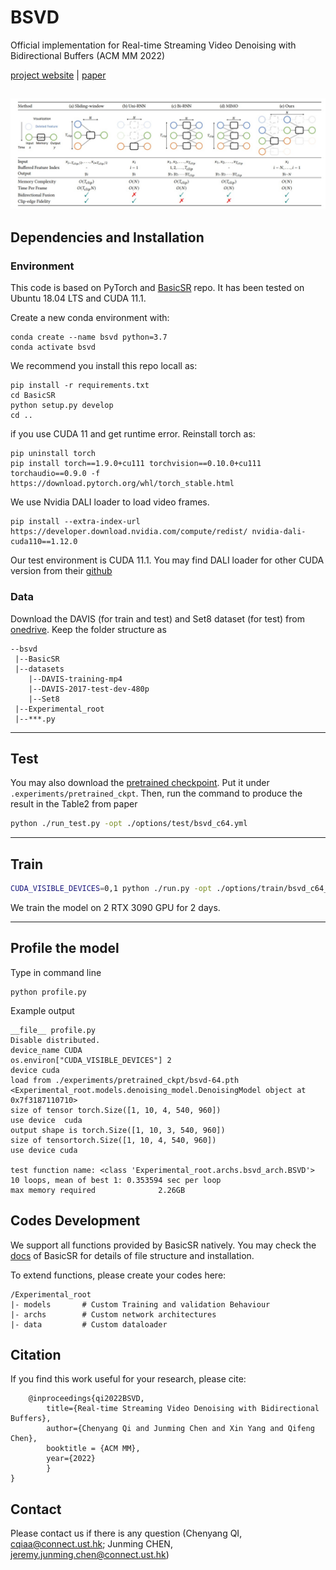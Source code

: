 # BSVD

Official implementation for Real-time Streaming Video Denoising with Bidirectional Buffers (ACM MM 2022)

[project website](https://chenyangqiqi.github.io/BSVD/index.html) | [paper](https://arxiv.org/abs/2207.06937)

![](./figures/framework.jpg)
---
## Dependencies and Installation
### Environment
This code is based on PyTorch and [BasicSR](https://github.com/xinntao/BasicSR) repo. It has been tested on Ubuntu 18.04 LTS and CUDA 11.1.

Create a new conda environment with:
```
conda create --name bsvd python=3.7
conda activate bsvd
```


We recommend you install this repo locall as:
```
pip install -r requirements.txt
cd BasicSR
python setup.py develop
cd ..
```
if you use CUDA 11 and get runtime error. Reinstall torch as:
```
pip uninstall torch
pip install torch==1.9.0+cu111 torchvision==0.10.0+cu111 torchaudio==0.9.0 -f https://download.pytorch.org/whl/torch_stable.html
```

We use Nvidia DALI loader to load video frames.
```
pip install --extra-index-url https://developer.download.nvidia.com/compute/redist/ nvidia-dali-cuda110==1.12.0
```
Our test environment is CUDA 11.1. You may find DALI loader for other CUDA version from their [github](https://github.com/NVIDIA/DALI/releases)

<!-- Install the dependency for performance profiling
```
pip install torchstat
pip install ptflops
pip install thop
``` -->

### Data

Download the DAVIS (for train and test) and Set8 dataset (for test) from [onedrive](https://hkustconnect-my.sharepoint.com/:f:/g/personal/cqiaa_connect_ust_hk/EsEDQhCpBhxPj3RsoPgMsJQBkCoEfHn9xOFDvR0-kNPsAw?e=iaVYOt). Keep the folder structure as
```
--bsvd
 |--BasicSR
 |--datasets
    |--DAVIS-training-mp4
    |--DAVIS-2017-test-dev-480p
    |--Set8
 |--Experimental_root
 |--***.py
```
---
## Test
You may also download the [pretrained checkpoint](https://hkustconnect-my.sharepoint.com/:u:/g/personal/cqiaa_connect_ust_hk/EW8106urmu9KiNQlpE1QdVkBCcJBU4_sfMevqkkCDMCvuw?e=HIjXVI).
Put it under ``.experiments/pretrained_ckpt``. Then, run the command to produce the result in the Table2 from paper

```bash
python ./run_test.py -opt ./options/test/bsvd_c64.yml
```
---
## Train

```bash
CUDA_VISIBLE_DEVICES=0,1 python ./run.py -opt ./options/train/bsvd_c64_unblind.yml
```
We train the model on 2 RTX 3090 GPU for 2 days.

---


## Profile the model
Type in command line

    python profile.py

Example output

    __file__ profile.py
    Disable distributed.
    device_name CUDA
    os.environ["CUDA_VISIBLE_DEVICES"] 2
    device cuda
    load from ./experiments/pretrained_ckpt/bsvd-64.pth
    <Experimental_root.models.denoising_model.DenoisingModel object at 0x7f3187110710>
    size of tensor torch.Size([1, 10, 4, 540, 960])
    use device  cuda
    output shape is torch.Size([1, 10, 3, 540, 960])
    size of tensortorch.Size([1, 10, 4, 540, 960])
    use device cuda

    test function name: <class 'Experimental_root.archs.bsvd_arch.BSVD'>
    10 loops, mean of best 1: 0.353594 sec per loop
    max memory required              2.26GB

## Codes Development

We support all functions provided by BasicSR natively. 
You may check the [docs](https://github.com/XPixelGroup/BasicSR/tree/master/docs) of BasicSR for details of file structure and installation.

To extend functions, please create your codes here:

    /Experimental_root
    |- models       # Custom Training and validation Behaviour
    |- archs        # Custom network architectures
    |- data         # Custom dataloader

## Citation
If you find this work useful for your research, please cite:
```
    @inproceedings{qi2022BSVD,
        title={Real-time Streaming Video Denoising with Bidirectional Buffers},
        author={Chenyang Qi and Junming Chen and Xin Yang and Qifeng Chen},
        booktitle = {ACM MM},
        year={2022}
        }
}
```

## Contact

Please contact us if there is any question (Chenyang QI, cqiaa@connect.ust.hk; Junming CHEN, jeremy.junming.chen@connect.ust.hk)
